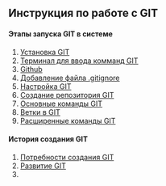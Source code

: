 ## Инструкция по работе с GIT

#### Этапы запуска GIT в системе

1. [Установка GIT](./installgit.md) 
2. [Терминал для ввода комманд GIT](./terminalgit.md)
3. [Github](./Github.md)
4. [Добавление файла .gitignore](./gitignorefile.md)
5. [Настройка GIT](./setgit.md)
6. [Создание репозитория GIT](./repgit.md)
7. [Основные команды GIT](./basiccommand.md)
8. [Ветки в GIT]()
9. [Расширенные команды GIT]()

#### История создания GIT

1. [Потребности создания GIT]()
2. [Развитие GIT]()
3. 